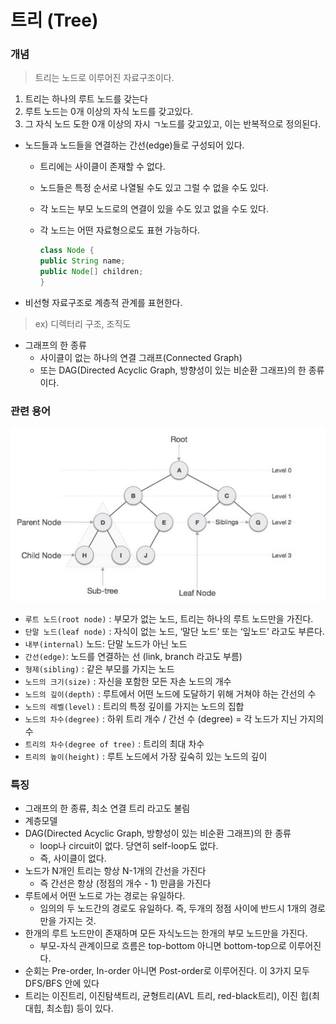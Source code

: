# 트리 (Tree)

### 개념 
> 트리는 노드로 이루어진 자료구조이다.

1. 트리는 하나의 루트 노드를 갖는다
2. 루트 노드는 0개 이상의 자식 노드를 갖고있다.
3. 그 자식 노드 도한 0개 이상의 자시 ㄱ노드를 갖고있고, 이는 반복적으로 정의된다.

* 노드들과 노드들을 연결하는 간선(edge)들로 구성되어 있다.
    * 트리에는 사이클이 존재할 수 없다.
    * 노드들은 특정 순서로 나열될 수도 있고 그럴 수 없을 수도 있다.
    * 각 노드는 부모 노드로의 연결이 있을 수도 있고 없을 수도 있다.
    * 각 노드는 어떤 자료형으로도 표현 가능하다.

        ```java
        class Node {
        public String name;
        public Node[] children;
        }
        ```

* 비선형 자료구조로 계층적 관계를 표현한다.
> ex) 디렉터리 구조, 조직도
* 그래프의 한 종류
    * 사이클이 없는 하나의 연결 그래프(Connected Graph)
    * 또는 DAG(Directed Acyclic Graph, 방향성이 있는 비순환 그래프)의 한 종류이다.

### 관련 용어

![](../img/tree.png)

* `루트 노드(root node)` : 부모가 없는 노드, 트리는 하나의 루트 노드만을 가진다.
* `단말 노드(leaf node)` : 자식이 없는 노드, ‘말단 노드’ 또는 ‘잎노드’ 라고도 부른다.
* `내부(internal)` 노드: 단말 노드가 아닌 노드
* `간선(edge)`: 노드를 연결하는 선 (link, branch 라고도 부름)
* `형제(sibling)` : 같은 부모를 가지는 노드
* `노드의 크기(size)` : 자신을 포함한 모든 자손 노드의 개수
* `노드의 깊이(depth)` : 루트에서 어떤 노드에 도달하기 위해 거쳐야 하는 간선의 수
* `노드의 레벨(level)` : 트리의 특정 깊이를 가지는 노드의 집합
* `노드의 차수(degree)` : 하위 트리 개수 / 간선 수 (degree) = 각 노드가 지닌 가지의 수
* `트리의 차수(degree of tree)` : 트리의 최대 차수
* `트리의 높이(height)` : 루트 노드에서 가장 깊숙히 있는 노드의 깊이

### 특징
* 그래프의 한 종류, 최소 연결 트리 라고도 불림
* 계층모델
* DAG(Directed Acyclic Graph, 방향성이 있는 비순환 그래프)의 한 종류
    * loop나 circuit이 없다. 당연히 self-loop도 없다.
    * 즉, 사이클이 없다.
* 노드가 N개인 트리는 항상 N-1개의 간선을 가진다
    * 즉 간선은 항상 (정점의 개수 - 1) 만큼을 가진다
* 루트에서 어떤 노드로 가는 경로는 유일하다.
    * 임의의 두 노드간의 경로도 유일하다. 즉, 두개의 정점 사이에 반드시 1개의 경로만을 가지는 것.
* 한개의 루트 노드만이 존재하며 모든 자식노드는 한개의 부모 노드만을 가진다.
    * 부모-자식 관계이므로 흐름은 top-bottom 아니면 bottom-top으로 이루어진다.
* 순회는 Pre-order, In-order 아니면 Post-order로 이루어진다. 이 3가지 모두 DFS/BFS 안에 있다
* 트리는 이진트리, 이진탐색트리, 균형트리(AVL 트리, red-black트리), 이진 힙(최대힙, 최소힙) 등이 있다.
